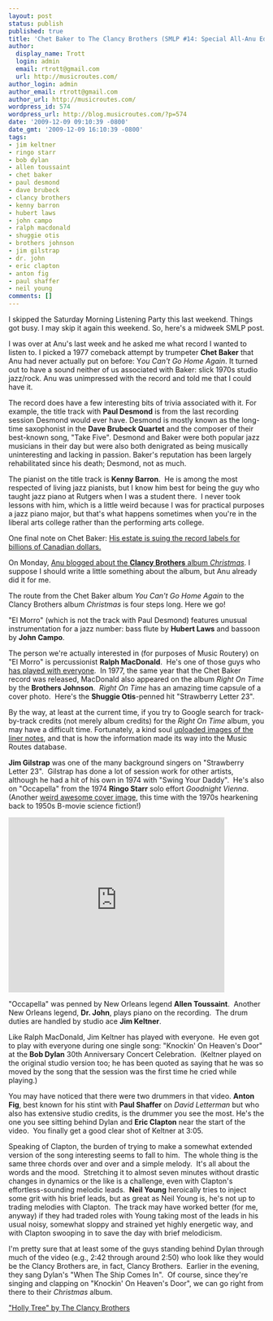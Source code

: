 ```yaml
---
layout: post
status: publish
published: true
title: 'Chet Baker to The Clancy Brothers (SMLP #14: Special All-Anu Edition)'
author:
  display_name: Trott
  login: admin
  email: rtrott@gmail.com
  url: http://musicroutes.com/
author_login: admin
author_email: rtrott@gmail.com
author_url: http://musicroutes.com/
wordpress_id: 574
wordpress_url: http://blog.musicroutes.com/?p=574
date: '2009-12-09 09:10:39 -0800'
date_gmt: '2009-12-09 16:10:39 -0800'
tags:
- jim keltner
- ringo starr
- bob dylan
- allen toussaint
- chet baker
- paul desmond
- dave brubeck
- clancy brothers
- kenny barron
- hubert laws
- john campo
- ralph macdonald
- shuggie otis
- brothers johnson
- jim gilstrap
- dr. john
- eric clapton
- anton fig
- paul shaffer
- neil young
comments: []
---
```

<p>I skipped the Saturday Morning Listening Party this last weekend.  Things got busy.  I may skip it again this weekend.  So, here's a midweek SMLP post.</p>
<p>I was over at Anu's last week and he asked me what record I wanted to listen to.  I picked a 1977 comeback attempt by trumpeter <strong>Chet Baker</strong> that Anu had never actually put on before: Y<em>ou Can't Go Home Again</em>.  It turned out to have a sound neither of us associated with Baker: slick 1970s studio jazz/rock.  Anu was unimpressed with the record and told me that I could have it.</p>
<p>The record does have a few interesting bits of trivia associated with it. For example, the title track with <strong>Paul Desmond</strong> is from the last recording session Desmond would ever have.  Desmond is mostly known as the long-time saxophonist in the <strong>Dave Brubeck Quartet</strong> and the composer of their best-known song, "Take Five".  Desmond and Baker were both popular jazz musicians in their day but were also both denigrated as being musically uninteresting and lacking in passion.  Baker's reputation has been largely rehabilitated since his death; Desmond, not as much.</p>
<p>The pianist on the title track is <strong>Kenny Barron</strong>.  He is among the most respected of living jazz pianists, but I know him best for being the guy who taught jazz piano at Rutgers when I was a student there.  I never took lessons with him, which is a little weird because I was for practical purposes a jazz piano major, but that's what happens sometimes when you're in the liberal arts college rather than the performing arts college.</p>
<p>One final note on Chet Baker: <a href="http://www.canada.com/entertainment/Canadian+recording+giants+face+potential+billion+copyright+infringement+lawsuit/2317756/story.html" target="_blank">His estate is suing the record labels for billions of Canadian dollars.</a></p>
<p>On Monday, <a href="http://jinsai.blogspot.com/2009/12/winter-holiday-memories-liam-clancy.html" target="_blank">Anu blogged about the <strong>Clancy Brothers</strong> album <em>Christmas</em></a>.  I suppose I should write a little something about the album, but Anu already did it for me.</p>
<p>The route from the Chet Baker album <em>You Can't Go Home Again</em> to the Clancy Brothers album <em>Christmas</em></a> is four steps long.  Here we go!</p>
<p>"El Morro" (which is not the track with Paul Desmond) features unusual instrumentation for a jazz number: bass flute by <strong>Hubert Laws</strong> and bassoon by <strong>John Campo</strong>.</p>
<p>The person we're actually interested in (for purposes of Music Routery) on "El Morro" is percussionist <strong>Ralph MacDonald</strong>.  He's one of those guys who <a href="http://www.ralphmacdonald.com/index.php?page=others" target="_blank">has played with everyone</a>.  In 1977, the same year that the Chet Baker record was released, MacDonald also appeared on the album <em>Right On Time</em> by the <strong>Brothers Johnson</strong>.  <em>Right On Time</em> has an amazing time capsule of a cover photo.  Here's the <strong>Shuggie Otis</strong>-penned hit "Strawberry Letter 23".</p>
<p>By the way, at least at the current time, if you try to Google search for track-by-track credits (not merely album credits) for the <em>Right On Time</em> album, you may have a difficult time.  Fortunately, a kind soul <a href="http://www.discogs.com/viewimages?release=1405082" target="_blank">uploaded images of the liner notes</a>, and that is how the information made its way into the Music Routes database.</p>
<p><strong>Jim Gilstrap</strong> was one of the many background singers on "Strawberry Letter 23".  Gilstrap has done a lot of session work for other artists, although he had a hit of his own in 1974 with "Swing Your Daddy".  He's also on "Occapella" from the 1974 <strong>Ringo Starr</strong> solo effort <em>Goodnight Vienna</em>.  (Another <a href="http://www.jpgr.co.uk/pcs7168_a.jpg" target="_blank">weird awesome cover image</a>, this time with the 1970s hearkening back to 1950s B-movie science fiction!)</p>
<p><object classid="clsid:d27cdb6e-ae6d-11cf-96b8-444553540000" width="425" height="344" codebase="http://download.macromedia.com/pub/shockwave/cabs/flash/swflash.cab#version=6,0,40,0"><param name="allowFullScreen" value="true" /><param name="allowscriptaccess" value="always" /><param name="src" value="http://www.youtube.com/v/CSOm5PIidao&amp;hl=en_US&amp;fs=1&amp;" /><param name="allowfullscreen" value="true" /><embed type="application/x-shockwave-flash" width="425" height="344" src="http://www.youtube.com/v/CSOm5PIidao&amp;hl=en_US&amp;fs=1&amp;" allowscriptaccess="always" allowfullscreen="true"></embed></object></p>
<p>"Occapella" was penned by New Orleans legend <strong>Allen Toussaint</strong>.  Another New Orleans legend, <strong>Dr. John</strong>, plays piano on the recording.  The drum duties are handled by studio ace <strong>Jim Keltner</strong>.</p>
<p>Like Ralph MacDonald, Jim Keltner has played with everyone.  He even got to play with everyone during one single song: "Knockin' On Heaven's Door" at the <strong>Bob Dylan</strong> 30th Anniversary Concert Celebration.  (Keltner played on the original studio version too; he has been quoted as saying that he was so moved by the song that the session was the first time he cried while playing.)</p>
<p>You may have noticed that there were two drummers in that video.  <strong>Anton Fig</strong>, best known for his stint with <strong>Paul Shaffer</strong> on <em>David Letterman</em> but who also has extensive studio credits, is the drummer you see the most. He's the one you see sitting behind Dylan and <strong>Eric Clapton</strong> near the start of the video.  You finally get a good clear shot of Keltner at 3:05.</p>
<p>Speaking of Clapton, the burden of trying to make a somewhat extended version of the song interesting seems to fall to him.  The whole thing is the same three chords over and over and a simple melody.  It's all about the words and the mood.  Stretching it to almost seven minutes without drastic changes in dynamics or the like is a challenge, even with Clapton's effortless-sounding melodic leads.  <strong>Neil Young</strong> heroically tries to inject some grit with his brief leads, but as great as Neil Young is, he's not up to trading melodies with Clapton.  The track may have worked better (for me, anyway) if they had traded roles with Young taking most of the leads in his usual noisy, somewhat sloppy and strained yet highly energetic way, and with Clapton swooping in to save the day with brief melodicism.</p>
<p>I'm pretty sure that at least some of the guys standing behind Dylan through much of the video (e.g., 2:42 through around 2:50) who look like they would be the Clancy Brothers are, in fact, Clancy Brothers.  Earlier in the evening, they sang Dylan's "When The Ship Comes In".  Of course, since they're singing and clapping on "Knockin' On Heaven's Door", we can go right from there to their <em>Christmas</em> album.</p>
<p><a href="http://celtic-christmas.narod.ru/music/cb-christmas/03-the_holly_tree.mp3">"Holly Tree" by The Clancy Brothers</a></p>
